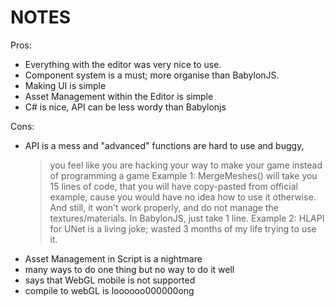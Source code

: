 # NOTES

Pros:
- Everything with the editor was very nice to use.
- Component system is a must; more organise than BabylonJS.
- Making UI is simple
- Asset Management within the Editor is simple
- C# is nice, API can be less wordy than Babylonjs

Cons:
- API is a mess and "advanced" functions are hard to use and buggy,
  > you feel like you are hacking your way to make your game instead of programming a game 
  > Example 1: MergeMeshes() will take you 15 lines of code, that you will have copy-pasted from official example, cause you would have no idea how to use it otherwise. And still, it won't work properly, and do not manage the textures/materials. In BabylonJS, just take 1 line.
  > Example 2: HLAPI for UNet is a living joke; wasted 3 months of my life trying to use it.
- Asset Management in Script is a nightmare
- many ways to do one thing but no way to do it well
- says that WebGL mobile is not supported
- compile to webGL is loooooo000000ong
